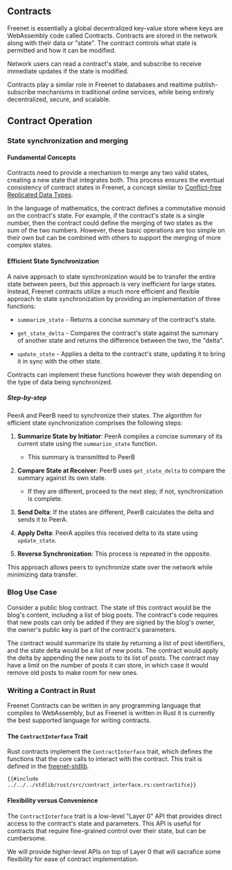 ## Contracts

Freenet is essentially a global decentralized key-value store where keys are
WebAssembly code called Contracts. Contracts are stored in the network
along with their data or "state". The contract controls what state is permitted
and how it can be modified.

Network users can read a contract's state, and subscribe to receive immediate
updates if the state is modified.

Contracts play a similar role in Freenet to databases and realtime
publish-subscribe mechanisms in traditional online services, while being
entirely decentralized, secure, and scalable.

<!-- toc -->

## Contract Operation

### State synchronization and merging

#### Fundamental Concepts

Contracts need to provide a mechanism to merge any two valid states, creating a
new state that integrates both. This process ensures the eventual consistency of
contract states in Freenet, a concept similar to [Conflict-free Replicated Data
Types](https://en.wikipedia.org/wiki/Conflict-free_replicated_data_type).

In the language of mathematics, the contract defines a commutative monoid on the
contract's state. For example, if the contract's state is a single number, then
the contract could define the merging of two states as the sum of the two
numbers. However, these basic operations are too simple on their own but can be
combined with others to support the merging of more complex states.

#### Efficient State Synchronization

A naive approach to state synchronization would be to transfer the entire state
between peers, but this approach is very inefficient for large states. Instead,
Freenet contracts utilize a much more efficient and flexible approach to state
synchronization by providing an implementation of three functions:

- `summarize_state` - Returns a concise summary of the contract's
  state.
- `get_state_delta` - Compares the contract's state against the summary of
  another state and returns the difference between the two, the "delta".

- `update_state` - Applies a delta to the contract's state, updating it to
  bring it in sync with the other state.

Contracts can implement these functions however they wish depending on the
type of data being synchronized.

##### Step-by-step

PeerA and PeerB need to synchronize their states. The algorithm for efficient
state synchronization comprises the following steps:

1. **Summarize State by Initiator**: PeerA compiles a concise summary of its
   current state using the `summarize_state` function.

   - This summary is transmitted to PeerB

2. **Compare State at Receiver**: PeerB uses `get_state_delta` to compare the
   summary against its own state.

   - If they are different, proceed to the next step; if not, synchronization is
     complete.

3. **Send Delta**: If the states are different, PeerB calculates the delta and
   sends it to PeerA.

4. **Apply Delta**: PeerA applies this received delta to its state using
   `update_state`.

5. **Reverse Synchronization**: This process is repeated in the opposite.

This approach allows peers to synchronize state over the network while minimizing
data transfer.

### Blog Use Case

Consider a public blog contract. The state of this contract would be the blog's
content, including a list of blog posts. The contract's code requires that new
posts can only be added if they are signed by the blog's owner, the owner's
public key is part of the contract's parameters.

The contract would summarize its state by returning a list of post identifiers,
and the state delta would be a list of new posts. The contract would apply the
delta by appending the new posts to its list of posts. The contract may have
a limit on the number of posts it can store, in which case it would remove old
posts to make room for new ones.

### Writing a Contract in Rust

Freenet Contracts can be written in any programming language that compiles to
WebAssembly, but as Freenet is written in Rust it is currently the best supported
language for writing contracts.

#### The `ContractInterface` Trait

Rust contracts implement the `ContractInterface` trait, which defines the
functions that the core calls to interact with the contract. This trait is
defined in the
[freenet-stdlib](https://github.com/freenet/freenet-core/blob/main/stdlib/rust/src/contract_interface.rs#L424).

```rust,no_run,noplayground
{{#include ../../../stdlib/rust/src/contract_interface.rs:contractifce}}
```

#### Flexibility versus Convenience

The `ContractInterface` trait is a low-level "Layer 0" API that provides direct
access to the contract's state and parameters. This API is useful for contracts
that require fine-grained control over their state, but can be cumbersome.

We will provide higher-level APIs on top of Layer 0 that will sacrafice
some flexibility for ease of contract implementation.
